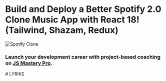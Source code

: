 # Build and Deploy a Better Spotify 2.0 Clone Music App with React 18! (Tailwind, Shazam, Redux)
![Spotify Clone](https://i.ibb.co/mFh2kGZ/Thumbnail-2.png)

### Launch your development career with project-based coaching on [JS Mastery Pro](https://www.jsmastery.pro).
#   L Y R I K S  
 